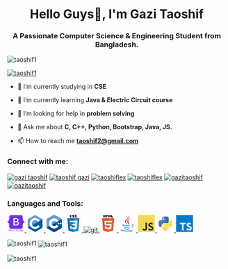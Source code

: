 <h1 align="center">Hello Guys👋, I'm Gazi Taoshif</h1>
<h3 align="center">A Passionate Computer Science & Engineering Student from Bangladesh.</h3>

<p align="left"> <img src="https://komarev.com/ghpvc/?username=taoshif1&label=Profile%20views&color=0e75b6&style=flat" alt="taoshif1" /> </p>

<p align="left"> <a href="https://github.com/ryo-ma/github-profile-trophy"><img src="https://github-profile-trophy.vercel.app/?username=taoshif1" alt="taoshif1" /></a> </p>

- 🔭 I’m currently studying in **CSE**

- 🌱 I’m currently learning **Java & Electric Circuit course**

- 🤝 I’m looking for help in **problem solving**

- 💬 Ask me about **C, C++, Python, Bootstrap, Java, JS.**

- 📫 How to reach me **taoshif2@gmail.com**

<h3 align="left">Connect with me:</h3>
<p align="left">
<a href="https://linkedin.com/in/gazi taoshif" target="blank"><img align="center" src="https://raw.githubusercontent.com/rahuldkjain/github-profile-readme-generator/master/src/images/icons/Social/linked-in-alt.svg" alt="gazi taoshif" height="30" width="40" /></a>
<a href="https://fb.com/taoshif gazi" target="blank"><img align="center" src="https://raw.githubusercontent.com/rahuldkjain/github-profile-readme-generator/master/src/images/icons/Social/facebook.svg" alt="taoshif gazi" height="30" width="40" /></a>
<a href="https://instagram.com/taoshiflex" target="blank"><img align="center" src="https://raw.githubusercontent.com/rahuldkjain/github-profile-readme-generator/master/src/images/icons/Social/instagram.svg" alt="taoshiflex" height="30" width="40" /></a>
<a href="https://www.youtube.com/c/taoshiflex" target="blank"><img align="center" src="https://raw.githubusercontent.com/rahuldkjain/github-profile-readme-generator/master/src/images/icons/Social/youtube.svg" alt="taoshiflex" height="30" width="40" /></a>
<a href="https://codeforces.com/profile/gazitaoshif" target="blank"><img align="center" src="https://raw.githubusercontent.com/rahuldkjain/github-profile-readme-generator/master/src/images/icons/Social/codeforces.svg" alt="gazitaoshif" height="30" width="40" /></a>
<a href="https://discord.gg/gazitaoshif" target="blank"><img align="center" src="https://raw.githubusercontent.com/rahuldkjain/github-profile-readme-generator/master/src/images/icons/Social/discord.svg" alt="gazitaoshif" height="30" width="40" /></a>
</p>

<h3 align="left">Languages and Tools:</h3>
<p align="left"> <a href="https://getbootstrap.com" target="_blank" rel="noreferrer"> <img src="https://raw.githubusercontent.com/devicons/devicon/master/icons/bootstrap/bootstrap-plain-wordmark.svg" alt="bootstrap" width="40" height="40"/> </a> <a href="https://www.cprogramming.com/" target="_blank" rel="noreferrer"> <img src="https://raw.githubusercontent.com/devicons/devicon/master/icons/c/c-original.svg" alt="c" width="40" height="40"/> </a> <a href="https://www.w3schools.com/cpp/" target="_blank" rel="noreferrer"> <img src="https://raw.githubusercontent.com/devicons/devicon/master/icons/cplusplus/cplusplus-original.svg" alt="cplusplus" width="40" height="40"/> </a> <a href="https://www.w3schools.com/css/" target="_blank" rel="noreferrer"> <img src="https://raw.githubusercontent.com/devicons/devicon/master/icons/css3/css3-original-wordmark.svg" alt="css3" width="40" height="40"/> </a> <a href="https://git-scm.com/" target="_blank" rel="noreferrer"> <img src="https://www.vectorlogo.zone/logos/git-scm/git-scm-icon.svg" alt="git" width="40" height="40"/> </a> <a href="https://www.w3.org/html/" target="_blank" rel="noreferrer"> <img src="https://raw.githubusercontent.com/devicons/devicon/master/icons/html5/html5-original-wordmark.svg" alt="html5" width="40" height="40"/> </a> <a href="https://www.java.com" target="_blank" rel="noreferrer"> <img src="https://raw.githubusercontent.com/devicons/devicon/master/icons/java/java-original.svg" alt="java" width="40" height="40"/> </a> <a href="https://developer.mozilla.org/en-US/docs/Web/JavaScript" target="_blank" rel="noreferrer"> <img src="https://raw.githubusercontent.com/devicons/devicon/master/icons/javascript/javascript-original.svg" alt="javascript" width="40" height="40"/> </a> <a href="https://www.python.org" target="_blank" rel="noreferrer"> <img src="https://raw.githubusercontent.com/devicons/devicon/master/icons/python/python-original.svg" alt="python" width="40" height="40"/> </a> <a href="https://www.typescriptlang.org/" target="_blank" rel="noreferrer"> <img src="https://raw.githubusercontent.com/devicons/devicon/master/icons/typescript/typescript-original.svg" alt="typescript" width="40" height="40"/> </a> </p>

<p><img align="left" src="https://github-readme-stats.vercel.app/api/top-langs?username=taoshif1&show_icons=true&locale=en&layout=compact" alt="taoshif1" /></p>

<p>&nbsp;<img align="center" src="https://github-readme-stats.vercel.app/api?username=taoshif1&show_icons=true&locale=en" alt="taoshif1" /></p>

<p><img align="center" src="https://github-readme-streak-stats.herokuapp.com/?user=taoshif1&" alt="taoshif1" /></p>
